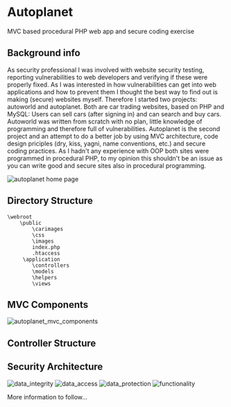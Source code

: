 # Autoplanet
MVC based procedural PHP web app and secure coding exercise

## Background info
As security professional I was involved with website security testing, reporting vulnerabilities to web developers and verifying if these were properly fixed. As I was interested in how vulnerabilities can get into web applications and how to prevent them I thought the best way to find out is making (secure) websites myself. Therefore I started two projects: autoworld and autoplanet. Both are car trading websites, based on PHP and MySQL: Users can sell cars (after signing in) and can search and buy cars. Autoworld was written from scratch with no plan, little knowledge of programming and therefore full of vulnerabilities. Autoplanet is the second project and an attempt to do a better job by using MVC architecture, code design priciples (dry, kiss, yagni, name conventions, etc.) and secure coding practices. As I hadn't any experience with OOP both sites were programmed in procedural PHP, to my opinion this shouldn't be an issue as you can write good and secure sites also in procedural programming. 

![autoplanet home page](https://user-images.githubusercontent.com/29182266/27202001-262ad6e6-5220-11e7-8f87-f305af62187a.jpg)

## Directory Structure

    \webroot
        \public
            \carimages
            \css
            \images
            index.php
            .htaccess
         \application           
            \controllers
            \models
            \helpers
            \views

## MVC Components

![autoplanet_mvc_components](https://user-images.githubusercontent.com/29182266/27253226-ee0cba52-5370-11e7-84bc-ecfd91651f78.jpg)

## Controller Structure



## Security Architecture

![data_integrity](https://user-images.githubusercontent.com/29182266/27455633-48a7cd0e-579e-11e7-95bc-b68476d3744a.jpg)
![data_access](https://user-images.githubusercontent.com/29182266/27455646-50bc6608-579e-11e7-8da2-baa6f5bfcb7c.jpg)
![data_protection](https://user-images.githubusercontent.com/29182266/27455656-573f4586-579e-11e7-8573-ef6cad6deceb.jpg)
![functionality](https://user-images.githubusercontent.com/29182266/27455663-5c5b89ee-579e-11e7-862a-c0f2896471a8.jpg)

More information to follow...
